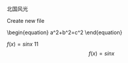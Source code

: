 北国风光

Create new file

\begin{equation} a^2+b^2=c^2 \end{equation}

   $f(x) = sinx$ 11  
   $$f(x)=sinx$$
